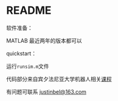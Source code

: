 # README

软件准备：

MATLAB 最近两年的版本都可以



quickstart：

运行`runsim.m`文件



代码部分来自宾夕法尼亚大学机器人相关[课程](https://www.coursera.org/learn/robotics-flight/lecture/V136S/unmanned-aerial-vehicles)

有问题可联系 justinbel@163.com